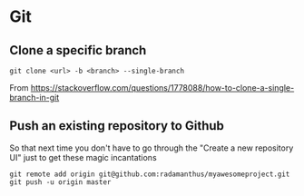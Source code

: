 # Git

## Clone a specific branch

```
git clone <url> -b <branch> --single-branch
```

From https://stackoverflow.com/questions/1778088/how-to-clone-a-single-branch-in-git

## Push an existing repository to Github

So that next time you don't have to go through the "Create a new repository UI" just to get these magic incantations

```
git remote add origin git@github.com:radamanthus/myawesomeproject.git
git push -u origin master
```
